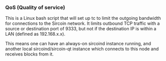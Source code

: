 ### QoS (Quality of service) ###

This is a Linux bash script that will set up tc to limit the outgoing bandwidth for connections to the Sircoin network. It limits outbound TCP traffic with a source or destination port of 9333, but not if the destination IP is within a LAN (defined as 192.168.x.x).

This means one can have an always-on sircoind instance running, and another local sircoind/sircoin-qt instance which connects to this node and receives blocks from it.

